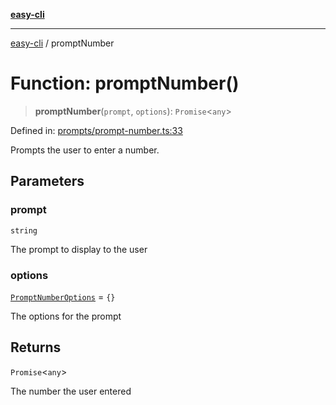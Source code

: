 [**easy-cli**](../README.md)

***

[easy-cli](../globals.md) / promptNumber

# Function: promptNumber()

> **promptNumber**(`prompt`, `options`): `Promise`\<`any`\>

Defined in: [prompts/prompt-number.ts:33](https://github.com/patrickeaton/easy-cli/blob/74d97c3fa8c354b7b3193533a1494ff778ae7a99/src/prompts/prompt-number.ts#L33)

Prompts the user to enter a number.

## Parameters

### prompt

`string`

The prompt to display to the user

### options

[`PromptNumberOptions`](../type-aliases/PromptNumberOptions.md) = `{}`

The options for the prompt

## Returns

`Promise`\<`any`\>

The number the user entered
